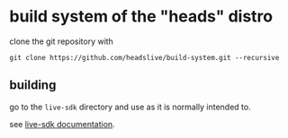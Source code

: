 build system of the "heads" distro
==================================
clone the git repository with

```
git clone https://github.com/headslive/build-system.git --recursive
```


building
--------

go to the `live-sdk` directory and use as it is normally intended to.

see [live-sdk documentation](https://git.devuan.org/sdk/live-sdk).
